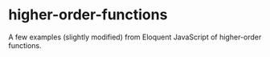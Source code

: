 # higher-order-functions

A few examples (slightly modified) from Eloquent JavaScript of higher-order functions.
